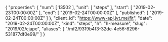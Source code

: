 {
  "properties": {
    "num": [
      13502
    ],
    "unit": [
      "steps"
    ],
    "start": [
      "2019-02-23T00:00:00Z"
    ],
    "end": [
      "2019-02-24T00:00:00Z"
    ],
    "published": [
      "2019-02-24T00:00:00Z"
    ]
  },
  "client_id": "https://www-api.jvt.me/fit",
  "date": "2019-02-24T00:00:00Z",
  "kind": "steps",
  "h": "h-measure",
  "slug": "2019/02/cjape",
  "aliases": [
    "/mf2/9319b4f3-32de-4e56-8296-531877df0e99/"
  ]
}
